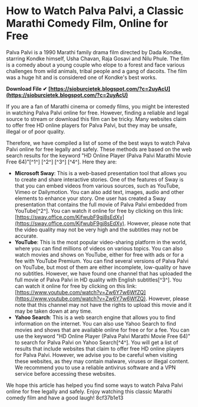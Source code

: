 # How to Watch Palva Palvi, a Classic Marathi Comedy Film, Online for Free
 
Palva Palvi is a 1990 Marathi family drama film directed by Dada Kondke, starring Kondke himself, Usha Chavan, Raja Gosavi and Nilu Phule. The film is a comedy about a young couple who elope to a forest and face various challenges from wild animals, tribal people and a gang of dacoits. The film was a huge hit and is considered one of Kondke's best works.
 
**Download File ✔ [https://sioburcietek.blogspot.com/?c=2uyAcU](https://sioburcietek.blogspot.com/?c=2uyAcU)**


 
If you are a fan of Marathi cinema or comedy films, you might be interested in watching Palva Palvi online for free. However, finding a reliable and legal source to stream or download this film can be tricky. Many websites claim to offer free HD online players for Palva Palvi, but they may be unsafe, illegal or of poor quality.
 
Therefore, we have compiled a list of some of the best ways to watch Palva Palvi online for free legally and safely. These methods are based on the web search results for the keyword "HD Online Player (Palva Palvi Marathi Movie Free 64)"[^1^] [^2^] [^3^] [^4^]. Here they are:
 
- **Microsoft Sway**: This is a web-based presentation tool that allows you to create and share interactive stories. One of the features of Sway is that you can embed videos from various sources, such as YouTube, Vimeo or Dailymotion. You can also add text, images, audio and other elements to enhance your story. One user has created a Sway presentation that contains the full movie of Palva Palvi embedded from YouTube[^2^]. You can watch it online for free by clicking on this link: [https://sway.office.com/KjfwubF9gj8sEdXy](https://sway.office.com/KjfwubF9gj8sEdXy). However, please note that the video quality may not be very high and the subtitles may not be accurate.
- **YouTube**: This is the most popular video-sharing platform in the world, where you can find millions of videos on various topics. You can also watch movies and shows on YouTube, either for free with ads or for a fee with YouTube Premium. You can find several versions of Palva Palvi on YouTube, but most of them are either incomplete, low-quality or have no subtitles. However, we have found one channel that has uploaded the full movie of Palva Palvi in HD quality with English subtitles[^3^]. You can watch it online for free by clicking on this link: [https://www.youtube.com/watch?v=Zw6Y7w6WfZQ](https://www.youtube.com/watch?v=Zw6Y7w6WfZQ). However, please note that this channel may not have the rights to upload this movie and it may be taken down at any time.
- **Yahoo Search**: This is a web search engine that allows you to find information on the internet. You can also use Yahoo Search to find movies and shows that are available online for free or for a fee. You can use the keyword "HD Online Player (Palva Palvi Marathi Movie Free 64)" to search for Palva Palvi on Yahoo Search[^4^]. You will get a list of results that include websites that claim to offer free HD online players for Palva Palvi. However, we advise you to be careful when visiting these websites, as they may contain malware, viruses or illegal content. We recommend you to use a reliable antivirus software and a VPN service before accessing these websites.

We hope this article has helped you find some ways to watch Palva Palvi online for free legally and safely. Enjoy watching this classic Marathi comedy film and have a good laugh!
 8cf37b1e13
 
